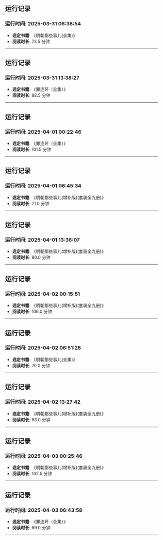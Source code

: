## 运行记录
### 运行时间: 2025-03-31 06:38:54
- **选定书籍**: 《明朝那些事儿(全集)》
- **阅读时长**: 73.5 分钟
------------------------------
## 运行记录
### 运行时间: 2025-03-31 13:38:27
- **选定书籍**: 《罪连环（全集）》
- **阅读时长**: 92.5 分钟
------------------------------
## 运行记录
### 运行时间: 2025-04-01 00:22:46
- **选定书籍**: 《罪连环（全集）》
- **阅读时长**: 101.5 分钟
------------------------------
## 运行记录
### 运行时间: 2025-04-01 06:45:34
- **选定书籍**: 《明朝那些事儿(增补版)(套装全九册)》
- **阅读时长**: 71.0 分钟
------------------------------
## 运行记录
### 运行时间: 2025-04-01 13:36:07
- **选定书籍**: 《明朝那些事儿(增补版)(套装全九册)》
- **阅读时长**: 80.0 分钟
------------------------------
## 运行记录
### 运行时间: 2025-04-02 00:15:51
- **选定书籍**: 《明朝那些事儿(增补版)(套装全九册)》
- **阅读时长**: 106.0 分钟
------------------------------
## 运行记录
### 运行时间: 2025-04-02 06:51:26
- **选定书籍**: 《明朝那些事儿(全集)》
- **阅读时长**: 70.0 分钟
------------------------------
## 运行记录
### 运行时间: 2025-04-02 13:27:42
- **选定书籍**: 《明朝那些事儿(增补版)(套装全九册)》
- **阅读时长**: 83.0 分钟
------------------------------
## 运行记录
### 运行时间: 2025-04-03 00:25:46
- **选定书籍**: 《明朝那些事儿(增补版)(套装全九册)》
- **阅读时长**: 102.5 分钟
------------------------------
## 运行记录
### 运行时间: 2025-04-03 06:43:58
- **选定书籍**: 《罪连环（全集）》
- **阅读时长**: 69.0 分钟
------------------------------

